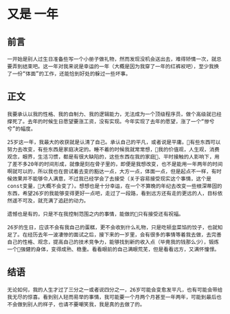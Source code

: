 # 又是 一年
## 前言
    一开始是别人过生日准备些写一个小册子做礼物，然而发现没机会送出去，难得矫情一次，就总要弄到结束吧。这一年对我来说是幸运的一年（大概是因为我穿了一年的红裤衩吧），至少我换了一份“体面”的工作，还能恰到好处的躲过一些坏事。
## 正文
    我要承认以我的性格、我的自制力、我的逻辑能力，无法成为一个顶级程序员，做个高级就已经撑死了。去年的时候生日愿望要涨工资，没有实现。今年实现了去年的愿望，涨了一个“惨兮兮”的幅度。
    
    25岁这一年，我最大的收获就是认清了自己。承认自己的平凡，或者说是平庸。有些东西可以努力去改变，有些东西是家庭决定的。睡不着的时候我就常常想，我的价值观，人生观，消费观念，眼界，生活习惯，都是有很大缺陷的，这些东西在我的家庭、平时接触的人影响下，用了差不多20年的时间形成，就像是刻在骨子里的，即便是我想改变，也不是能用一年两年的时间啊就可以的，所以我也在尝试着去变的豁达一点，大方一点，体面一点，但是起点不一样，有时候效果并不能够令人满意，不过我已经学会了去接受（关于容易接受现实这个事情，这个是const变量，大概不会变了）。想想也是十分幸运，在一个不算晚的年纪去改变一些根深蒂固的东西，希望26岁的我能够变得更好一点吧，走过了一段路，看到远方还有走的更远的人，目标依然遥不可及，就充满了追赶的动力。

    遗憾也是有的，只是不在我控制范围之内的事情，能做的只有接受还有祝福。

    26岁的生日，应该不会有我自己的蛋糕，更不会收到什么礼物，只是吃顿韭菜馅的饺子，也就知足了。在经历去年一波凄惨的面试之后，接下来的一岁里，会有很多的事情等着我去做，去完善自己的性格、观念，提高自己的技术竞争力，能够找到新的收入点（毕竟我的钱那么少），锻炼一个强健的身体，变得成熟、稳重。看看眼前的自己满眼荒芜，但是看看远方，又满怀憧憬。
## 结语
    无论如何，我的人生才过了三分之一或者说四分之一，26岁可能会变愈发平凡，也有可能会带给我无尽的惊喜。看到别人轻而易举的事情，我可能要一个月两个月甚至一年两年，可能到最后也不会做到别人的样子，也请不要嘲笑我，我是真的去做了的。

    





